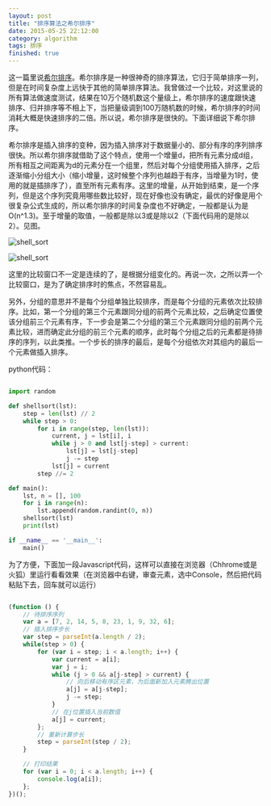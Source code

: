 ```yaml
---
layout: post
title: "排序算法之希尔排序"
date: 2015-05-25 22:12:00
category: algorithm
tags: 排序
finished: true
---
```


这一篇里说[希尔排序][shell]。希尔排序是一种很神奇的排序算法，它归于简单排序一列，但是在时间复杂度上远快于其他的简单排序算法。我曾做过一个比较，对这里说的所有算法做速度测试，结果在10万个随机数这个量级上，希尔排序的速度跟快速排序、归并排序等不相上下，当把量级调到100万随机数的时候，希尔排序的时间消耗大概是快速排序的二倍。所以说，希尔排序是很快的。下面详细说下希尔排序。

希尔排序是插入排序的变种，因为插入排序对于数据量小的、部分有序的序列排序很快。所以希尔排序就借助了这个特点，使用一个增量d，把所有元素分成d组，所有相互之间距离为d的元素分在一个组里，然后对每个分组使用插入排序，之后逐渐缩小分组大小（缩小增量，这时候整个序列也越趋于有序，当增量为1时，使用的就是插排序了），直至所有元素有序。这里的增量，从开始到结束，是一个序列，但是这个序列究竟用哪些数比较好，现在好像也没有确定，最优的好像是用个很复杂公式生成的，所以希尔排序的时间复杂度也不好确定，一般都是认为是O(n^1.3)。至于增量的取值，一般都是除以3或是除以2（下面代码用的是除以2）。见图。

![shell_sort](http://7xj0rk.com1.z0.glb.clouddn.com/shellsort1.png)

![shell_sort](http://7xj0rk.com1.z0.glb.clouddn.com/shellsort2.png)

这里的比较窗口不一定是连续的了，是根据分组变化的。再说一次，之所以弄一个比较窗口，是为了确定排序时的焦点，不然容易乱。

另外，分组的意思并不是每个分组单独比较排序，而是每个分组的元素依次比较排序。比如，第一个分组的第三个元素跟同分组的前两个元素比较，之后确定位置使该分组前三个元素有序，下一步会是第二个分组的第三个元素跟同分组的前两个元素比较，进而确定此分组的前三个元素的顺序，此时每个分组之后的元素都是待排序的序列，以此类推。一个步长的排序的最后，是每个分组依次对其组内的最后一个元素做插入排序。

python代码：

```python

import random

def shellsort(lst):
    step = len(lst) // 2
    while step > 0:
        for i in range(step, len(lst)):
            current, j = lst[i], i
            while j > 0 and lst[j-step] > current:
                lst[j] = lst[j-step]
                j -= step
            lst[j] = current
        step //= 2

def main():
    lst, n = [], 100
    for i in range(n):
        lst.append(random.randint(0, n))
    shellsort(lst)
    print(lst)

if __name__ == '__main__':
    main()

```

为了方便，下面加一段Javascript代码，这样可以直接在浏览器（Chhrome或是火狐）里运行看看效果（在浏览器中右键，审查元素，选中Console，然后把代码粘贴下去，回车就可以运行）

```javascript

(function () {
    // 待排序序列
    var a = [7, 2, 14, 5, 8, 23, 1, 9, 32, 6];
    // 插入排序步长
    var step = parseInt(a.length / 2);
    while(step > 0) {
        for (var i = step; i < a.length; i++) {
            var current = a[i];
            var j = i;
            while (j > 0 && a[j-step] > current) {
                // 向后移动有序区元素，为后面新加入元素腾出位置
                a[j] = a[j-step];
                j -= step;
            }
            // 在j位置插入当前数值
            a[j] = current;
        };
        // 重新计算步长
        step = parseInt(step / 2);
    }

    // 打印结果
    for (var i = 0; i < a.length; i++) {
        console.log(a[i]);
    };
})();

```


[shell]: http://baike.baidu.com/view/178698.htm
